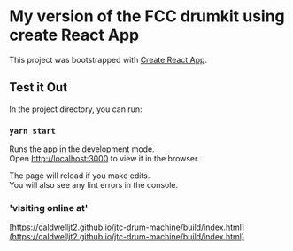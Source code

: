 # My version of the FCC drumkit using create React App

This project was bootstrapped with [Create React App](https://github.com/facebook/create-react-app).

## Test it Out 

In the project directory, you can run:

### `yarn start`

Runs the app in the development mode.\
Open [http://localhost:3000](http://localhost:3000) to view it in the browser.

The page will reload if you make edits.\
You will also see any lint errors in the console.

### 'visiting online at'

[https://caldwelljt2.github.io/jtc-drum-machine/build/index.html](https://caldwelljt2.github.io/jtc-drum-machine/build/index.html)
